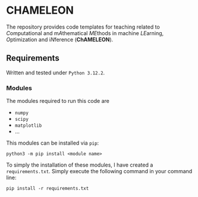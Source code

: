# CHAMELEON

The repository provides code templates for teaching related to *C*omputational and m*A*thematical *ME*thods in machine *LE*arning, *O*ptimization and i*N*ference (**ChAMELEON**).


## Requirements

Written and tested under `Python 3.12.2`. 

### Modules

The modules required to run this code are
- `numpy`
- `scipy`
- `matplotlib`
- ...

This modules can be installed via `pip`:
```
python3 -m pip install <module name>
```

To simply the installation of these modules, I have created a `requirements.txt`. Simply execute the following command in your command line:
```
pip install -r requirements.txt
```

